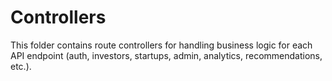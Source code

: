 # Controllers

This folder contains route controllers for handling business logic for each API endpoint (auth, investors, startups, admin, analytics, recommendations, etc.). 